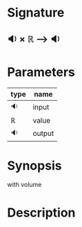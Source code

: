 # Signature
## 🔉 × ℝ ⟶ 🔉

# Parameters

| type | name |
|------|------|
|🔉|input|
|ℝ|value|
|🔉|output|

# Synopsis
with volume

# Description
